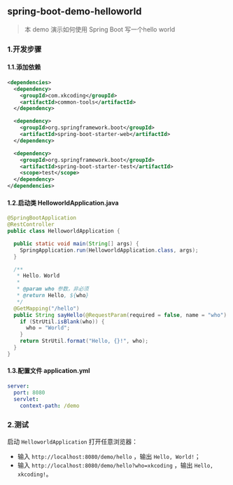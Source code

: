 ## spring-boot-demo-helloworld

> 本 demo 演示如何使用 Spring Boot 写一个hello world

### 1.开发步骤

#### 1.1.添加依赖
```xml
<dependencies>
  <dependency>
    <groupId>com.xkcoding</groupId>
    <artifactId>common-tools</artifactId>
  </dependency>

  <dependency>
    <groupId>org.springframework.boot</groupId>
    <artifactId>spring-boot-starter-web</artifactId>
  </dependency>

  <dependency>
    <groupId>org.springframework.boot</groupId>
    <artifactId>spring-boot-starter-test</artifactId>
    <scope>test</scope>
  </dependency>
</dependencies>
```

#### 1.2.启动类 HelloworldApplication.java

```java
@SpringBootApplication
@RestController
public class HelloworldApplication {

  public static void main(String[] args) {
    SpringApplication.run(HelloworldApplication.class, args);
  }

  /**
   * Hello，World
   *
   * @param who 参数，非必须
   * @return Hello, ${who}
   */
  @GetMapping("/hello")
  public String sayHello(@RequestParam(required = false, name = "who") String who) {
    if (StrUtil.isBlank(who)) {
      who = "World";
    }
    return StrUtil.format("Hello, {}!", who);
  }
}
```

#### 1.3.配置文件 application.yml

```yaml
server:
  port: 8080
  servlet:
    context-path: /demo
```
### 2.测试

启动 `HelloworldApplication` 打开任意浏览器：
- 输入 `http://localhost:8080/demo/hello` ，输出 `Hello, World!`；
- 输入 `http://localhost:8080/demo/hello?who=xkcoding` ，输出 `Hello, xkcoding!`。
